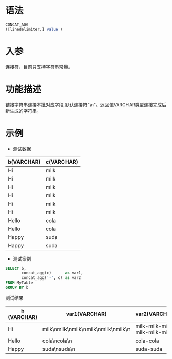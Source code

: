 # 语法

```sql
CONCAT_AGG
([linedelimiter,] value )
```

# 入参

连接符，目前只支持字符串常量。

# 功能描述

链接字符串连接本批对应字段,默认连接符"\n"。返回值VARCHAR类型连接完成后新生成的字符串。

# 示例

- 测试数据

| b(VARCHAR) | c(VARCHAR) |
|---|---| 
| Hi | milk | 
| Hi | milk | 
| Hi | milk | 
| Hi | milk | 
| Hi | milk | 
| Hi | milk | 
| Hello | cola | 
| Hello | cola | 
| Happy | suda | 
| Happy | suda |

- 测试案例

```sql
SELECT b,
       concat_agg(c)      as var1,
       concat_agg('-', c) as var2
FROM MyTable
GROUP BY b
```

测试结果

| b (VARCHAR) | var1(VARCHAR) | var2(VARCHAR) |
| --- | --- | --- |
| Hi | milk\nmilk\nmilk\nmilk\nmilk\nmilk\n | milk-milk-milk-milk-milk-milk |
| Hello | cola\ncola\n | cola-cola |
| Happy | suda\nsuda\n | suda-suda |

